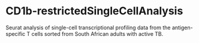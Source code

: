 # CD1b-restrictedSingleCellAnalysis
Seurat analysis of single-cell transcriptional profiling data from the antigen-specific T cells sorted from South African adults with active TB. 
